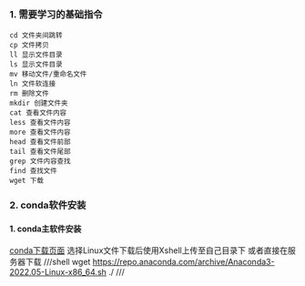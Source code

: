 ### 1. 需要学习的基础指令
    cd 文件夹间跳转
    cp 文件拷贝
    ll 显示文件目录
    ls 显示文件目录
    mv 移动文件/重命名文件
    ln 文件软连接
    rm 删除文件
    mkdir 创建文件夹
    cat 查看文件内容
    less 查看文件内容
    more 查看文件内容
    head 查看文件前部
    tail 查看文件尾部
    grep 文件内容查找
    find 查找文件
    wget 下载

### 2. conda软件安装
#### 1. conda主软件安装
[conda下载页面](https://www.anaconda.com/products/distribution)
选择Linux文件下载后使用Xshell上传至自己目录下
或者直接在服务器下载
///shell
wget https://repo.anaconda.com/archive/Anaconda3-2022.05-Linux-x86_64.sh ./
///

